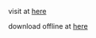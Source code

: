 visit at [here](https://phattisu.github.io/image-to-makecode-arcade-converter)

download offline at [here](https://raw.githubusercontent.com/phattisu/image-to-makecode-arcade-converter/main/img-2-mcodearcade-converter-offline.html)
